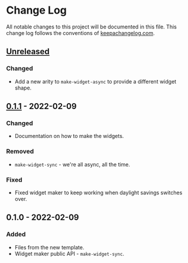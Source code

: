 # Change Log
All notable changes to this project will be documented in this file. This change log follows the conventions of [keepachangelog.com](http://keepachangelog.com/).

## [Unreleased]
### Changed
- Add a new arity to `make-widget-async` to provide a different widget shape.

## [0.1.1] - 2022-02-09
### Changed
- Documentation on how to make the widgets.

### Removed
- `make-widget-sync` - we're all async, all the time.

### Fixed
- Fixed widget maker to keep working when daylight savings switches over.

## 0.1.0 - 2022-02-09
### Added
- Files from the new template.
- Widget maker public API - `make-widget-sync`.

[Unreleased]: https://sourcehost.site/your-name/core-logic-wordle/compare/0.1.1...HEAD
[0.1.1]: https://sourcehost.site/your-name/core-logic-wordle/compare/0.1.0...0.1.1
